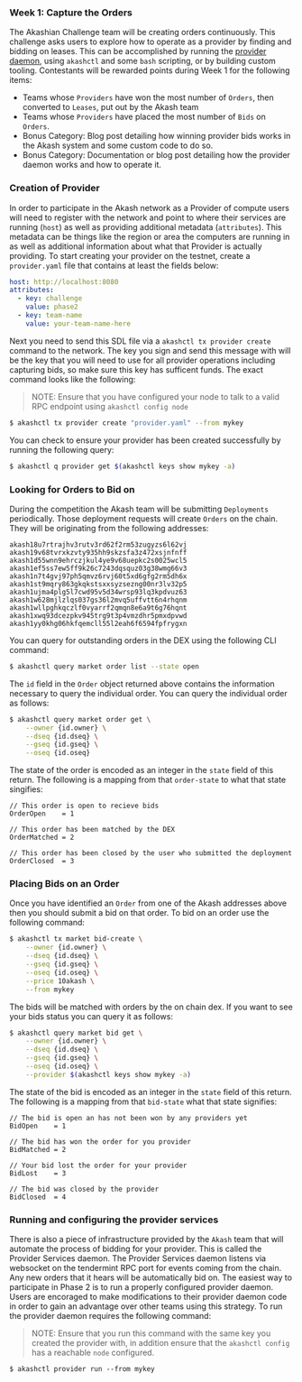 ### **Week 1: Capture the Orders**

The Akashian Challenge team will be creating orders continuously. This challenge asks users to explore how to operate as a provider by finding and bidding on leases. This can be accomplished by running the [provider daemon](https://github.com/ovrclk/akash/tree/master/provider), using `akashctl` and some `bash` scripting, or by building custom tooling. Contestants will be rewarded points during Week 1 for the following items:

- Teams whose `Providers` have won the most number of `Orders`, then converted to `Leases`, put out by the Akash team
- Teams whose `Providers` have placed the most number of `Bids` on `Orders`.
- Bonus Category: Blog post detailing how winning provider bids works in the Akash system and some custom code to do so.
- Bonus Category: Documentation or blog post detailing how the provider daemon works and how to operate it.

### Creation of Provider

In order to participate in the Akash network as a Provider of compute users will need to register with the network and point to where their services are running (`host`) as well as providing additional metadata (`attributes`). This metadata can be things like the region or area the computers are running in as well as additional information about what that Provider is actually providing. To start creating your provider on the testnet, create a `provider.yaml` file that contains at least the fields below:

```yaml
host: http://localhost:8080
attributes:
  - key: challenge
    value: phase2
  - key: team-name
    value: your-team-name-here
```

Next you need to send this SDL file via a `akashctl tx provider create` command to the network. The key you sign and send this message with will be the key that you will need to use for all provider operations including capturing bids, so make sure this key has sufficent funds. The exact command looks like the following:

> NOTE: Ensure that you have configured your node to talk to a valid RPC endpoint using `akashctl config node`

```bash
$ akashctl tx provider create "provider.yaml" --from mykey
```

You can check to ensure your provider has been created successfully by running the following query:

```bash
$ akashctl q provider get $(akashctl keys show mykey -a)
```

### Looking for Orders to Bid on

During the competition the Akash team will be submitting `Deployments` periodically. Those deployment requests will create `Orders` on the chain. They will be originating from the following addresses:

```
akash18u7rtrajhv3rutv3rd62f2rm53zugyzs6l62vj
akash19v68tvrxkzvty935hh9skzsfa3z472xsjnfnff
akash1d55wnn9ehrczjkul4ye9v68uepkc2s0025wcl5
akash1ef5ss7ew5ff9k26c7243dqsquz03g38wmg66v3
akash1n7t4gvj97ph5qmvz6rvj60t5xd6gfg2rm5dh6x
akash1st9mqry863gkqkstsxxsyzsezng00nr3lv32p5
akash1ujma4plg5l7cwd95v5d34wrsp93lq3kpdvuz63
akash1w628mjlzlqs037gs36l2mvq5uffvtt6n4rhqnm
akash1wllpghkqczlf0vyarrf2qmqn8e6a9t6g76hqnt
akash1xwq93dcezpkv945trg9t3p4vmzdhr5pmxdpvwd
akash1yy0khg06hkfqemcll55l2eah6f6594fpfrygxn
```

You can query for outstanding orders in the DEX using the following CLI command:

```bash
$ akashctl query market order list --state open
```


The `id` field in the `Order` object returned above contains the information necessary to query the individual order. You can query the individual order as follows:

```bash
$ akashctl query market order get \
    --owner {id.owner} \
    --dseq {id.dseq} \
    --gseq {id.gseq} \
    --oseq {id.oseq}
```

The state of the order is encoded as an integer in the `state` field of this return. The following is a mapping from that `order-state` to what that state singifies:

```
// This order is open to recieve bids
OrderOpen    = 1

// This order has been matched by the DEX
OrderMatched = 2

// This order has been closed by the user who submitted the deployment
OrderClosed  = 3
```

### Placing Bids on an Order

Once you have identified an `Order` from one of the Akash addresses above then you should submit a bid on that order. To bid on an order use the following command:

```bash
$ akashctl tx market bid-create \
    --owner {id.owner} \
    --dseq {id.dseq} \
    --gseq {id.gseq} \
    --oseq {id.oseq} \
    --price 10akash \
    --from mykey
```

The bids will be matched with orders by the on chain dex. If you want to see your bids status you can query it as follows:

```bash
$ akashctl query market bid get \
    --owner {id.owner} \
    --dseq {id.dseq} \
    --gseq {id.gseq} \
    --oseq {id.oseq} \
    --provider $(akashctl keys show mykey -a)
```

The state of the bid is encoded as an integer in the `state` field of this return. The following is a mapping from that `bid-state` what that state signifies:

```
// The bid is open an has not been won by any providers yet
BidOpen    = 1

// The bid has won the order for you provider
BidMatched = 2 

// Your bid lost the order for your provider
BidLost    = 3

// The bid was closed by the provider
BidClosed  = 4
```

### Running and configuring the provider services 

There is also a piece of infrastructure provided by the `Akash` team that will automate the process of bidding for your provider. This is called the Provider Services daemon. The Provider Services daemon listens via websocket on the tendermint RPC port for events coming from the chain. Any new orders that it hears will be automatically bid on. The easiest way to participate in Phase 2 is to run a properly configured provider daemon. Users are encoraged to make modifications to their provider daemon code in order to gain an advantage over other teams using this strategy. To run the provider daemon requires the following command:

> NOTE: Ensure that you run this command with the same key you created the provider with, in addition ensure that the `akashctl config` has a reachable `node` configured.

```
$ akashctl provider run --from mykey
```
